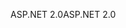 <span data-ttu-id="f2982-101">ASP.NET 2.0</span><span class="sxs-lookup"><span data-stu-id="f2982-101">ASP.NET 2.0</span></span>